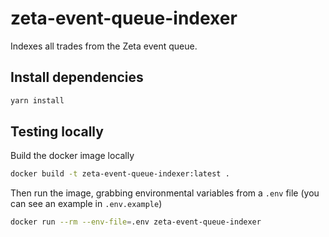 # zeta-event-queue-indexer

Indexes all trades from the Zeta event queue.

## Install dependencies

```sh
yarn install
```

## Testing locally

Build the docker image locally

```sh
docker build -t zeta-event-queue-indexer:latest .
```

Then run the image, grabbing environmental variables from a `.env` file (you can see an example in `.env.example`)

```sh
docker run --rm --env-file=.env zeta-event-queue-indexer
```
